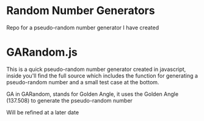 # Random Number Generators
Repo for a pseudo-random number generator I have created

# GARandom.js
This is a quick pseudo-random number generator created in javascript, inside you'll find the full source which includes the function for generating a pseudo-random number and a small test case at the bottom.

GA in GARandom, stands for Golden Angle, it uses the Golden Angle (137.508) to generate the pseudo-random number

Will be refined at a later date
